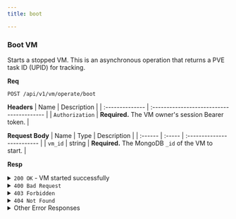 ```yaml
---
title: boot

---
```


### Boot VM

Starts a stopped VM. This is an asynchronous operation that returns a PVE task ID (UPID) for tracking.

**Req**
```
POST /api/v1/vm/operate/boot
```

**Headers**
| Name            | Description                               |
| :-------------- | :---------------------------------------- |
| `Authorization` | **Required.** The VM owner's session Bearer token. |

**Request Body**
| Name    | Type   | Description                |
| :------ | :----- | :------------------------- |
| `vm_id` | string | **Required.** The MongoDB `_id` of the VM to start. |

**Resp**
<details>
<summary><code>200 OK</code> - VM started successfully</summary>
The `upid` can be used to track the task's progress.

```json
{
  "code": 200,
  "message": "VM started successfully",
  "data": {
    "upid": "UPID:pve-node-1:000ABCDE:..."
  }
}
```
</details>

<details>
<summary><code>400 Bad Request</code></summary>
Possible `message` values:
* `"VM ID is required"`
* `"VM is already running"`
```json
{ "code": 400, "message": "...", "data": null }
```
</details>

<details>
<summary><code>403 Forbidden</code></summary>
```json
{ "code": 403, "message": "You don't have permission to operate this VM", "data": null }
```
</details>

<details>
<summary><code>404 Not Found</code></summary>
```json
{ "code": 404, "message": "VM not found", "data": null }
```
</details>

<details>
<summary>Other Error Responses</summary>
Also supports `401 Unauthorized` and `500 Internal Server Error`.
</details>